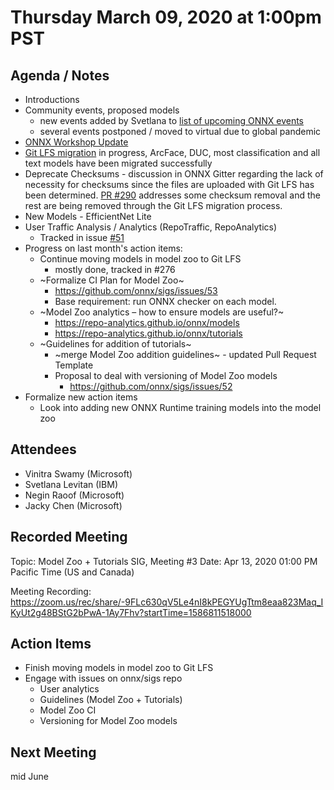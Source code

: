 # Thursday March 09, 2020 at 1:00pm PST

## Agenda / Notes
* Introductions
* Community events, proposed models
  * new events added by Svetlana to [list of upcoming ONNX events](https://github.com/onnx/sigs/blob/master/models-tutorials/docs/CommunityEvents.md)
  * several events postponed / moved to virtual due to global pandemic
* [ONNX Workshop Update](https://github.com/onnx/sigs/blob/master/models-tutorials/docs/ONNXWorkshop_ModelZooSIG.pdf)
* [Git LFS migration](https://github.com/onnx/models/issues/271) in progress, ArcFace, DUC, most classification and all text models have been migrated successfully
* Deprecate Checksums - discussion in ONNX Gitter regarding the lack of necessity for checksums since the files are uploaded with Git LFS has been determined. [PR #290](https://github.com/onnx/models/pull/290) addresses some checksum removal and the rest are being removed through the Git LFS migration process.
* New Models - EfficientNet Lite
* User Traffic Analysis / Analytics (RepoTraffic, RepoAnalytics)
  * Tracked in issue [#51](https://github.com/onnx/sigs/issues/51)
* Progress on last month's action items:
  * Continue moving models in model zoo to Git LFS
    * mostly done, tracked in #276
  * ~Formalize CI Plan for Model Zoo~
    * https://github.com/onnx/sigs/issues/53
    * Base requirement: run ONNX checker on each model.
  * ~Model Zoo analytics – how to ensure models are useful?~
    * https://repo-analytics.github.io/onnx/models
    * https://repo-analytics.github.io/onnx/tutorials
  * ~Guidelines for addition of tutorials~
    * ~merge Model Zoo addition guidelines~ - updated Pull Request Template
    * Proposal to deal with versioning of Model Zoo models
      * https://github.com/onnx/sigs/issues/52
* Formalize new action items
  * Look into adding new ONNX Runtime training models into the model zoo

## Attendees 
* Vinitra Swamy (Microsoft)
* Svetlana Levitan (IBM)
* Negin Raoof (Microsoft)
* Jacky Chen (Microsoft)

## Recorded Meeting
Topic: Model Zoo + Tutorials SIG, Meeting #3
Date: Apr 13, 2020 01:00 PM Pacific Time (US and Canada)

Meeting Recording:
https://zoom.us/rec/share/-9FLc630qV5Le4nI8kPEGYUgTtm8eaa823Maq_IKyUt2g48BStG2bPwA-1Ay7Fhv?startTime=1586811518000

## Action Items
* Finish moving models in model zoo to Git LFS
* Engage with issues on onnx/sigs repo
  * User analytics
  * Guidelines (Model Zoo + Tutorials)
  * Model Zoo CI
  * Versioning for Model Zoo models

## Next Meeting
mid June

